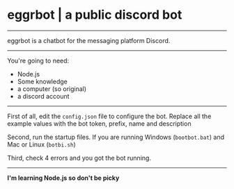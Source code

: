 # eggrbot | a public discord bot
***

eggrbot is a chatbot for the messaging platform Discord.

***

You're going to need:

* Node.js
* Some knowledge
* a computer (so original)
* a discord account

***

First of all, edit the `config.json` file to configure the bot.
Replace all the example values with the bot token, prefix, name and description

Second, run the startup files. If you are running Windows (`bootbot.bat`) and Mac or Linux (`botbi.sh`)

Third, check 4 errors and you got the bot running.

***

**I'm learning Node.js so don't be picky**
